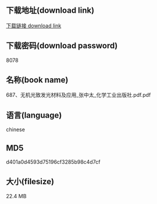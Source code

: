 ## 下载地址(download link)
[下载链接 download link](https://voluble-croquembouche-d321dc.netlify.app/?s=687%E3%80%81%E6%97%A0%E6%9C%BA%E5%85%89%E8%87%B4%E5%8F%91%E5%85%89%E6%9D%90%E6%96%99%E5%8F%8A%E5%BA%94%E7%94%A8_%E5%BC%A0%E4%B8%AD%E5%A4%AA_%E5%8C%96%E5%AD%A6%E5%B7%A5%E4%B8%9A%E5%87%BA%E7%89%88%E7%A4%BE.pdf)

## 下载密码(download password)
8078

## 名称(book name)
687、无机光致发光材料及应用_张中太_化学工业出版社.pdf.pdf

## 语言(language)
chinese

## MD5
d401a0d4593d75196cf3285b98c4d7cf

## 大小(filesize)
22.4 MB
